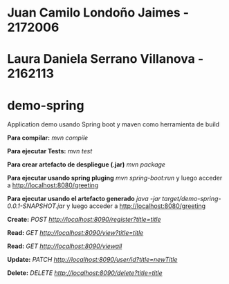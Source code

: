 # Juan Camilo Londoño Jaimes - 2172006
# Laura Daniela Serrano Villanova - 2162113

# demo-spring
Application demo usando Spring boot y maven como herramienta de build

__Para compilar:__
_mvn compile_

__Para ejecutar Tests:__
_mvn test_

__Para crear artefacto de despliegue (.jar)__
_mvn package_

__Para ejecutar usando spring pluging__ _mvn spring-boot:run_ y luego acceder a [http://localhost:8080/greeting](http://localhost:8080/greeting)

__Para ejecutar usando el artefacto generado__ _java -jar target/demo-spring-0.0.1-SNAPSHOT.jar_ y luego acceder a [http://localhost:8080/greeting](http://localhost:8080/greeting)




__Create:__
_POST [http://localhost:8090/register?title=title](http://localhost:8090/register?title=title)_

__Read:__
_GET [http://localhost:8090/view?title=title](http://localhost:8090/view?title=title)_

__Read:__
_GET [http://localhost:8090/viewall](http://localhost:8090/viewall)_

__Update:__
_PATCH [http://localhost:8090/user/id?title=newTitle](http://localhost:8090/user/id?title=newTitle)_

__Delete:__
_DELETE [http://localhost:8090/delete?title=title](http://localhost:8090/delete?title=title)_